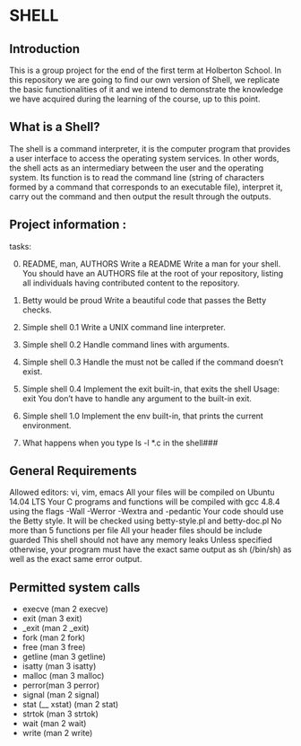 # SHELL

## Introduction

This is a group project for the end of the first term at Holberton School. In this repository we are going to find our own version of Shell, we replicate the basic functionalities of it and we intend to demonstrate the knowledge we have acquired during the learning of the course, up to this point.

## What is a Shell?

The shell is a command interpreter, it is the computer program that provides a user interface to access the operating system services. In other words, the shell acts as an intermediary between the user and the operating system. Its function is to read the command line (string of characters formed by a command that corresponds to an executable file), interpret it, carry out the command and then output the result through the outputs.

## Project information :
tasks:

0. README, man, AUTHORS
Write a README Write a man for your shell. You should have an AUTHORS file at the root of your repository, listing all individuals having contributed content to the repository.

1. Betty would be proud
Write a beautiful code that passes the Betty checks.

2. Simple shell 0.1
Write a UNIX command line interpreter.

3. Simple shell 0.2
Handle command lines with arguments.

4. Simple shell 0.3
Handle the must not be called if the command doesn’t exist.

5. Simple shell 0.4
Implement the exit built-in, that exits the shell Usage: exit You don’t have to handle any argument to the built-in exit.

6. Simple shell 1.0
Implement the env built-in, that prints the current environment.

7. What happens when you type ls -l *.c in the shell###

## General Requirements

Allowed editors: vi, vim, emacs
All your files will be compiled on Ubuntu 14.04 LTS
Your C programs and functions will be compiled with gcc 4.8.4 using the flags -Wall -Werror -Wextra and -pedantic
Your code should use the Betty style. It will be checked using betty-style.pl and betty-doc.pl
No more than 5 functions per file
All your header files should be include guarded
This shell should not have any memory leaks
Unless specified otherwise, your program must have the exact same output as sh (/bin/sh) as well as the exact same error output.

## Permitted system calls

- execve (man 2 execve)
- exit (man 3 exit)
- _exit (man 2 _exit)
- fork (man 2 fork)
- free (man 3 free)
- getline (man 3 getline)
- isatty (man 3 isatty)
- malloc (man 3 malloc)
- perror(man 3 perror)
- signal (man 2 signal)
- stat (__ xstat) (man 2 stat)
- strtok (man 3 strtok)
- wait (man 2 wait)
- write (man 2 write)
